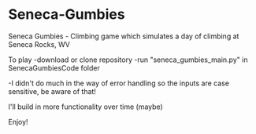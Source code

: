# Seneca-Gumbies
Seneca Gumbies - Climbing game which simulates a day of climbing at Seneca Rocks, WV

To play
-download or clone repository
-run "seneca_gumbies_main.py" in SenecaGumbiesCode folder

-I didn't do much in the way of error handling so the inputs are case sensitive, be aware of that!

I'll build in more functionality over time (maybe)

Enjoy!
 

